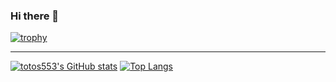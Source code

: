 ### Hi there 👋
[![trophy](https://github-profile-trophy.vercel.app/?username=totoa553)](https://github.com/ryo-ma/github-profile-trophy)
___
[![totos553's GitHub stats](https://github-readme-stats.vercel.app/api?username=totoa553)](https://github.com/anuraghazra/github-readme-stats)
[![Top Langs](https://github-readme-stats.vercel.app/api/top-langs/?username=totoa553&layout=compact)](https://github.com/anuraghazra/github-readme-stats)

